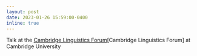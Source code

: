 ```yaml
---
layout: post
date: 2023-01-26 15:59:00-0400
inline: true
---
```


Talk at the <a href='https://www.mmll.cam.ac.uk/cambridge-linguistics-forum-series/'>Cambridge Linguistics Forum</a>[Cambridge Linguistics Forum] at Cambridge University
